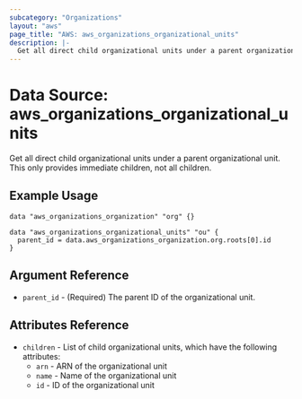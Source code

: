 ```yaml
---
subcategory: "Organizations"
layout: "aws"
page_title: "AWS: aws_organizations_organizational_units"
description: |-
  Get all direct child organizational units under a parent organizational unit. This only provides immediate children, not all children
---
```


# Data Source: aws_organizations_organizational_units
Get all direct child organizational units under a parent organizational unit. This only provides immediate children, not all children.

## Example Usage

```hcl
data "aws_organizations_organization" "org" {}

data "aws_organizations_organizational_units" "ou" {
  parent_id = data.aws_organizations_organization.org.roots[0].id
}
```

## Argument Reference

* `parent_id` - (Required) The parent ID of the organizational unit.

## Attributes Reference

* `children` - List of child organizational units, which have the following attributes:
    * `arn` - ARN of the organizational unit
    * `name` - Name of the organizational unit
    * `id` - ID of the organizational unit

